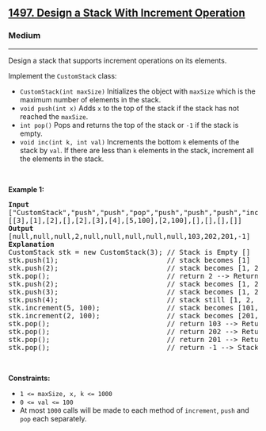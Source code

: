 <h2><a href="https://leetcode.com/problems/design-a-stack-with-increment-operation">1497. Design a Stack With Increment Operation</a></h2><h3>Medium</h3><hr><p>Design a stack that supports increment operations on its elements.</p>

<p>Implement the <code>CustomStack</code> class:</p>

<ul>
	<li><code>CustomStack(int maxSize)</code> Initializes the object with <code>maxSize</code> which is the maximum number of elements in the stack.</li>
	<li><code>void push(int x)</code> Adds <code>x</code> to the top of the stack if the stack has not reached the <code>maxSize</code>.</li>
	<li><code>int pop()</code> Pops and returns the top of the stack or <code>-1</code> if the stack is empty.</li>
	<li><code>void inc(int k, int val)</code> Increments the bottom <code>k</code> elements of the stack by <code>val</code>. If there are less than <code>k</code> elements in the stack, increment all the elements in the stack.</li>
</ul>

<p>&nbsp;</p>
<p><strong class="example">Example 1:</strong></p>

<pre>
<strong>Input</strong>
[&quot;CustomStack&quot;,&quot;push&quot;,&quot;push&quot;,&quot;pop&quot;,&quot;push&quot;,&quot;push&quot;,&quot;push&quot;,&quot;increment&quot;,&quot;increment&quot;,&quot;pop&quot;,&quot;pop&quot;,&quot;pop&quot;,&quot;pop&quot;]
[[3],[1],[2],[],[2],[3],[4],[5,100],[2,100],[],[],[],[]]
<strong>Output</strong>
[null,null,null,2,null,null,null,null,null,103,202,201,-1]
<strong>Explanation</strong>
CustomStack stk = new CustomStack(3); // Stack is Empty []
stk.push(1);                          // stack becomes [1]
stk.push(2);                          // stack becomes [1, 2]
stk.pop();                            // return 2 --&gt; Return top of the stack 2, stack becomes [1]
stk.push(2);                          // stack becomes [1, 2]
stk.push(3);                          // stack becomes [1, 2, 3]
stk.push(4);                          // stack still [1, 2, 3], Do not add another elements as size is 4
stk.increment(5, 100);                // stack becomes [101, 102, 103]
stk.increment(2, 100);                // stack becomes [201, 202, 103]
stk.pop();                            // return 103 --&gt; Return top of the stack 103, stack becomes [201, 202]
stk.pop();                            // return 202 --&gt; Return top of the stack 202, stack becomes [201]
stk.pop();                            // return 201 --&gt; Return top of the stack 201, stack becomes []
stk.pop();                            // return -1 --&gt; Stack is empty return -1.
</pre>

<p>&nbsp;</p>
<p><strong>Constraints:</strong></p>

<ul>
	<li><code>1 &lt;= maxSize, x, k &lt;= 1000</code></li>
	<li><code>0 &lt;= val &lt;= 100</code></li>
	<li>At most <code>1000</code> calls will be made to each method of <code>increment</code>, <code>push</code> and <code>pop</code> each separately.</li>
</ul>
